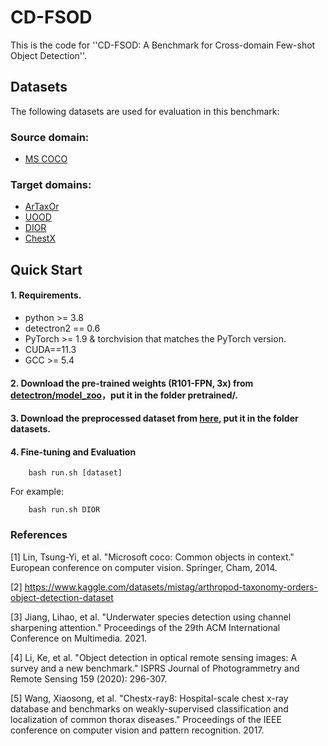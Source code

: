 # CD-FSOD
This is the code for ''CD-FSOD: A Benchmark for Cross-domain Few-shot Object Detection''.

## Datasets
The following datasets are used for evaluation in this benchmark:

### Source domain:

* [MS COCO](https://cocodataset.org/#home)

### Target domains:

 * [ArTaxOr](https://www.kaggle.com/datasets/mistag/arthropod-taxonomy-orders-object-detection-dataset)
 * [UOOD](https://github.com/LehiChiang/Underwater-object-detection-dataset)
 * [DIOR](https://drive.google.com/drive/folders/1UdlgHk49iu6WpcJ5467iT-UqNPpx__CC)
 * [ChestX](https://github.com/TRKuan/cxr8)

## Quick Start

#### 1. Requirements.
* python >= 3.8
* detectron2 == 0.6
* PyTorch >= 1.9 & torchvision that matches the PyTorch version.
* CUDA==11.3
* GCC >= 5.4
#### 2. Download the pre-trained weights (R101-FPN, 3x) from [detectron/model_zoo](https://github.com/facebookresearch/detectron2/blob/main/MODEL_ZOO.md)，put it in the folder pretrained/.

#### 3. Download the preprocessed dataset from [here](https://drive.google.com/file/d/1RLfAMTS6Z-ArpqYIO6FoH1xv9JZ1X4HU/view?usp=sharing), put it in the folder datasets.

#### 4. Fine-tuning and Evaluation

```
    bash run.sh [dataset]
```
    
For example:

```
    bash run.sh DIOR
```

### References
[1] Lin, Tsung-Yi, et al. "Microsoft coco: Common objects in context." European conference on computer vision. Springer, Cham, 2014.

[2] https://www.kaggle.com/datasets/mistag/arthropod-taxonomy-orders-object-detection-dataset

[3] Jiang, Lihao, et al. "Underwater species detection using channel sharpening attention." Proceedings of the 29th ACM International Conference on Multimedia. 2021.

[4] Li, Ke, et al. "Object detection in optical remote sensing images: A survey and a new benchmark." ISPRS Journal of Photogrammetry and Remote Sensing 159 (2020): 296-307.

[5] Wang, Xiaosong, et al. "Chestx-ray8: Hospital-scale chest x-ray database and benchmarks on weakly-supervised classification and localization of common thorax diseases." Proceedings of the IEEE conference on computer vision and pattern recognition. 2017.
